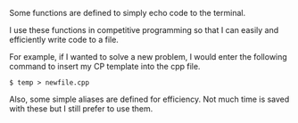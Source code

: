 
Some functions are defined to simply echo code to the terminal. 

I use these functions in competitive programming so that I can easily and 
efficiently write code to a file. 

For example, if I wanted to solve a new problem, I would enter the following
command to insert my CP template into the cpp file.

`$ temp > newfile.cpp`

Also, some simple aliases are defined for efficiency. Not much time is saved
with these but I still prefer to use them. 




